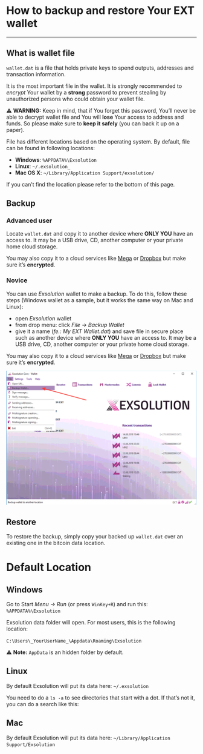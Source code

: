 # How to backup and restore Your EXT wallet
- - - -

## What is wallet file
`wallet.dat` is a file that holds private keys to spend outputs, addresses and transaction information.

It is the most important file in the wallet.
It is strongly recommended to _encrypt_ Your wallet by a **strong** password to prevent stealing by unauthorized persons who could obtain your wallet file.

:warning: **WARNING:** Keep in mind, that if You forget this password, You’ll never be able to decrypt wallet file and You will **lose** Your access to address and funds. So please make sure to **keep it safely** (you can back it up on a paper).

File has different locations based on the operating system. By default, file can be found in following locations:

* **Windows**: `%APPDATA%\Exsolution`
* **Linux**: `~/.exsolution_`
* **Mac OS X**: `~/Library/Application Support/exsolution/`

If you can’t find the location please refer to the bottom of this page.

## Backup
### Advanced user
Locate `wallet.dat` and copy it to another device where **ONLY YOU** have an access to. It may be a USB drive, CD, another computer or your private home cloud storage.

You may also copy it to a cloud services like [Mega](https://mega.nz/#newsignupbXV6dXdhcGF3aUBmaWRlbGl1bTEwLmNvbQK0E71W3DIE) or [Dropbox](https://db.tt/EchqCKWk) but make sure it’s **encrypted**.

### Novice
You can use _Exsolution_ wallet to make a backup. To do this, follow these steps (Windows wallet as a sample, but it works the same way on Mac and Linux):

* open _Exsolution_ wallet
* from drop menu: click _File -> Backup Wallet_
* give it a name (_fe.: My EXT Wallet.dat_) and save file in secure place such as  another device where **ONLY YOU** have an access to. It may be a USB drive, CD, another computer or your private home cloud storage.

You may also copy it to a cloud services like  [Mega](https://mega.nz/#newsignupbXV6dXdhcGF3aUBmaWRlbGl1bTEwLmNvbQK0E71W3DIE) or  [Dropbox](https://db.tt/EchqCKWk)  but make sure it’s **encrypted**.

![](images/wallet_backup.png)

## Restore
To restore the backup, simply copy your backed up `wallet.dat` over an existing one in the bitcoin data location.


# Default Location
## Windows
Go to Start _Menu -> Run_ (or press `WinKey+R`) and run this:
`%APPDATA%\Exsolution`

Exsolution data folder will open. For most users, this is the following location:

`C:\Users\_YourUserName_\Appdata\Roaming\Exsolution`

:warning: **Note:** `AppData` is an hidden folder by default.

## Linux
By default Exsolution will put its data here:
`~/.exsolution`

You need to do a `ls -a` to see directories that start with a dot.
If that’s not it, you can do a search like this:

## Mac
By default Exsolution will put its data here:
`~/Library/Application Support/Exsolution`
